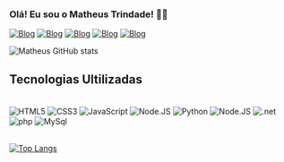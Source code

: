 ### Olá! Eu sou o Matheus Trindade! 🖐🏼

[![Blog](https://img.shields.io/badge/GitHub-100000?style=for-the-badge&logo=github&logoColor=white)](https://github.com/MatheusTRR97)
[![Blog](https://img.shields.io/badge/Instagram-E4405F?style=for-the-badge&logo=instagram&logoColor=white)](https://www.instagram.com/matheus_trr/)
[![Blog](https://img.shields.io/badge/LinkedIn-0077B5?style=for-the-badge&logo=linkedin&logoColor=white)](https://www.linkedin.com/in/matheus-de-oliveira-trindade-347931186/)
[![Blog](https://img.shields.io/badge/YouTube-FF0000?style=for-the-badge&logo=youtube&logoColor=white)](https://www.youtube.com/channel/UCu3Mri-W6So8mHj_cMtCSNA)
[![Blog](https://img.shields.io/badge/Microsoft_Outlook-0078D4?style=for-the-badge&logo=microsoft-outlook&logoColor=white)](matheustrr@outlook.com.br)

![Matheus GitHub stats](https://github-readme-stats.vercel.app/api?username=MatheusTRR97&show_icons=true&theme=dracula)


## Tecnologias Ultilizadas


<div style="display: inline_block"><br/>
    <img align="center" alt="HTML5" src="https://img.shields.io/badge/HTML5-E34F26?style=for-the-badge&logo=html5&logoColor=white" />
    <img align="center" alt="CSS3" src="https://img.shields.io/badge/CSS3-1572B6?style=for-the-badge&logo=css3&logoColor=white" />
    <img align="center" alt="JavaScript" src="https://img.shields.io/badge/JavaScript-F7DF1E?style=for-the-badge&logo=javascript&logoColor=black" />
     <img align="center" alt="Node.JS" src="https://img.shields.io/badge/Node.js-43853D?style=for-the-badge&logo=node.js&logoColor=white" />
    <img align="center" alt="Python" src="https://img.shields.io/badge/Python-14354C?style=for-the-badge&logo=python&logoColor=white" />
    <img align="center" alt="Node.JS" src="https://img.shields.io/badge/C%23-239120?style=for-the-badge&logo=c-sharp&logoColor=white" />
    <img align="center" alt=".net" src="https://img.shields.io/badge/.NET-5C2D91?style=for-the-badge&logo=.net&logoColor=white" />
    <img align="center" alt="php" src="https://img.shields.io/badge/PHP-777BB4?style=for-the-badge&logo=php&logoColor=white" />
    <img align="center" alt="MySql" src="https://img.shields.io/badge/MySQL-00000F?style=for-the-badge&logo=mysql&logoColor=white" />
    
</div></br>

[![Top Langs](https://github-readme-stats.vercel.app/api/top-langs/?username=MatheusTRR97)](https://github.com/anuraghazra/github-readme-stats)


<!--
**MatheusTRR97/MatheusTRR97** is a ✨ _special_ ✨ repository because its `README.md` (this file) appears on your GitHub profile.

Here are some ideas to get you started:

- 🔭 I’m currently working on ...
- 🌱 I’m currently learning ...
- 👯 I’m looking to collaborate on ...
- 🤔 I’m looking for help with ...
- 💬 Ask me about ...
- 📫 How to reach me: ...
- 😄 Pronouns: ...
- ⚡ Fun fact: ...
-->
